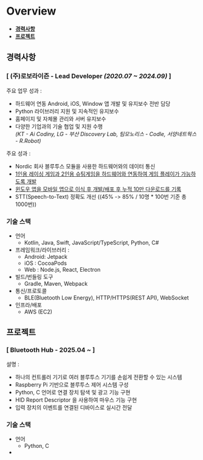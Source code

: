 # Overview
  - [**경력사항**](#경력사항)
  - [**프로젝트**](#프로젝트)


## 경력사항
### [ (주)로보라이즌 - Lead Developer *(2020.07 ~ 2024.09)* ]

주요 업무 성과 :
  - 하드웨어 연동 Android, iOS, Window 앱 개발 및 유지보수 전반 담당
  - Python 라이브러리 지원 및 지속적인 유지보수
  - 홈페이지 및 자체몰 관리와 서버 유지보수
  - 다양한 기업과의 기술 협업 및 지원 수행  
      *(KT - Ai Codiny, LG - 부산 Discovery Lab, 팀모노리스 - Codle, 서양네트웍스 - R.Robot)*

주요 성과 :
  - Nordic 회사 블루투스 모듈을 사용한 하드웨어와의 데이터 통신
  - [1인용 레이싱 게임과 2인용 슈팅게임을 하드웨어와 연동하여 게임 플레이가 가능하도록 개발](#1-pingpong-play-android)
  - [윈도우 앱을 모바일 앱으로 이식 후 개발/배포 후 누적 10만 다운로드를 기록](#2-pingpong-scratch-android)
  - STT(Speech-to-Text) 정확도 개선 ((45% -> 85% / 10명 * 100번 기준 총 1000번))

### 기술 스택
  - 언어
    - Kotlin, Java, Swift, JavaScript/TypeScript, Python, C#
  - 프레임워크/라이브러리 : 
    - Android: Jetpack
    - iOS : CocoaPods
    - Web : Node.js, React, Electron
  - 빌드/번들링 도구
    - Gradle, Maven, Webpack
  - 통신/프로토콜
    - BLE(Bluetooth Low Energy), HTTP/HTTPS(REST API), WebSocket
  - 인프라/배포
    - AWS (EC2)


## 프로젝트
### [ Bluetooth Hub - 2025.04 ~ ]

설명 : 

  - 하나의 컨트롤러 기기로 여러 블루투스 기기를 손쉽게 전환할 수 있는 시스템
  - Raspberry Pi 기반으로 블루투스 제어 시스템 구성
  - Python, C 언어로 연결 장치 탐색 및 광고 기능 구현
  - HID Report Descriptor 을 사용하여 마우스 기능 구현
  - 입력 장치의 이벤트를 연결된 디바이스로 실시간 전달

### 기술 스택
  - 언어
    - Python, C
  - 